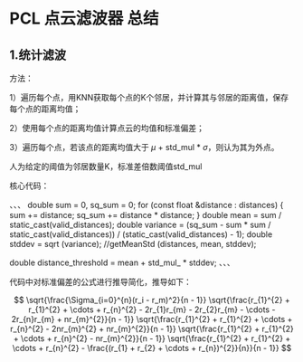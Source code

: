# PCL 点云滤波器 总结

## 1.统计滤波
方法：

1）遍历每个点，用KNN获取每个点的K个邻居，并计算其与邻居的距离值，保存每个点的距离均值；

2）使用每个点的距离均值计算点云的均值和标准偏差；

3）遍历每个点，若该点的距离均值大于 $\mu$ + std_mul * $\sigma$，则认为其为外点。

人为给定的阈值为邻居数量K，标准差倍数阈值std_mul

核心代码：

、、、
double sum = 0, sq_sum = 0;
for (const float &distance : distances)
{
sum += distance;
sq_sum += distance * distance;
}
double mean = sum / static_cast<double>(valid_distances);
double variance = (sq_sum - sum * sum / static_cast<double>(valid_distances)) / (static_cast<double>(valid_distances) - 1);
double stddev = sqrt (variance);
//getMeanStd (distances, mean, stddev);

double distance_threshold = mean + std_mul_ * stddev;
、、、

代码中对标准偏差的公式进行推导简化，推导如下：

$$
\sqrt{\frac{\Sigma_{i=0}^{n}(r_i - r_m)^2}{n - 1}}
\sqrt{\frac{r_{1}^{2} + r_{1}^{2} + \cdots + r_{n}^{2} - 2r_{1}r_{m} - 2r_{2}r_{m} - \cdots - 2r_{n}r_{m} + nr_{m}^{2}}{n - 1}}
\sqrt{\frac{r_{1}^{2} + r_{1}^{2} + \cdots + r_{n}^{2} - 2nr_{m}^{2} + nr_{m}^{2}}{n - 1}}
\sqrt{\frac{r_{1}^{2} + r_{1}^{2} + \cdots + r_{n}^{2} - nr_{m}^{2}}{n - 1}}
\sqrt{\frac{r_{1}^{2} + r_{1}^{2} + \cdots + r_{n}^{2} - \frac{(r_{1} + r_{2} + \cdots + r_{n})^{2}}{n}}{n - 1}}
$$